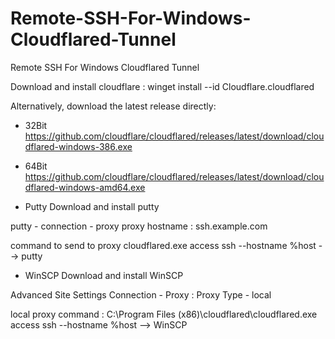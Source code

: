 # Remote-SSH-For-Windows-Cloudflared-Tunnel
Remote SSH For Windows Cloudflared Tunnel


Download and install cloudflare :
winget install --id Cloudflare.cloudflared

Alternatively, download the latest release directly:
- 32Bit
https://github.com/cloudflare/cloudflared/releases/latest/download/cloudflared-windows-386.exe

- 64Bit
https://github.com/cloudflare/cloudflared/releases/latest/download/cloudflared-windows-amd64.exe



* Putty 
Download and install putty

putty - connection - proxy 
proxy hostname : ssh.example.com

command to send to proxy 
cloudflared.exe access ssh --hostname %host --> putty


* WinSCP
Download and install WinSCP

Advanced Site Settings
Connection - Proxy :
Proxy Type - local

local proxy command :
C:\Program Files (x86)\cloudflared\cloudflared.exe access ssh --hostname %host --> WinSCP
